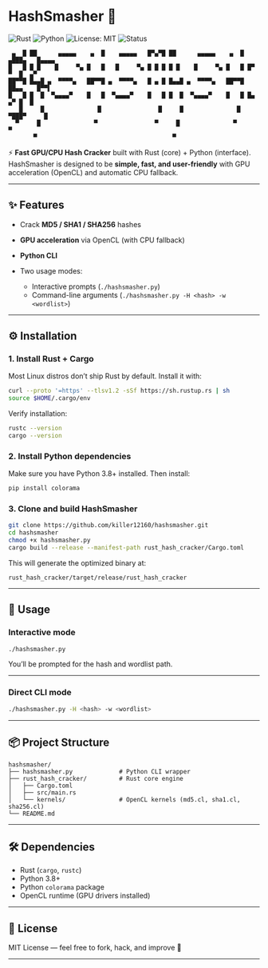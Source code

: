 # HashSmasher 🔨

![Rust](https://img.shields.io/badge/Rust-000000?style=for-the-badge\&logo=rust\&logoColor=white)
![Python](https://img.shields.io/badge/Python-3776AB?style=for-the-badge\&logo=python\&logoColor=white)
![License: MIT](https://img.shields.io/badge/License-MIT-green?style=for-the-badge)
![Status](https://img.shields.io/badge/Status-Active-success?style=for-the-badge)

```
 ▄  █ ██      ▄▄▄▄▄    ▄  █    ▄▄▄▄▄   █▀▄▀█ ██      ▄▄▄▄▄    ▄  █ ▄███▄   █▄▄▄▄ 
█   █ █ █    █     ▀▄ █   █   █     ▀▄ █ █ █ █ █    █     ▀▄ █   █ █▀   ▀  █  ▄▀ 
██▀▀█ █▄▄█ ▄  ▀▀▀▀▄   ██▀▀█ ▄  ▀▀▀▀▄   █ ▄ █ █▄▄█ ▄  ▀▀▀▀▄   ██▀▀█ ██▄▄    █▀▀▌  
█   █ █  █  ▀▄▄▄▄▀    █   █  ▀▄▄▄▄▀    █   █ █  █  ▀▄▄▄▄▀    █   █ █▄   ▄▀ █  █  
   █     █               █                █     █               █  ▀███▀     █   
  ▀     █               ▀                ▀     █               ▀            ▀    
       ▀                                      ▀                                                               
```

⚡ **Fast GPU/CPU Hash Cracker** built with Rust (core) + Python (interface).
HashSmasher is designed to be **simple, fast, and user-friendly** with GPU acceleration (OpenCL) and automatic CPU fallback.

---

## ✨ Features

* Crack **MD5 / SHA1 / SHA256** hashes
* **GPU acceleration** via OpenCL (with CPU fallback)
* **Python CLI**
* Two usage modes:

  * Interactive prompts (`./hashsmasher.py`)
  * Command-line arguments (`./hashsmasher.py -H <hash> -w <wordlist>`)

---

## ⚙️ Installation

### 1. Install Rust + Cargo

Most Linux distros don’t ship Rust by default. Install it with:

```bash
curl --proto '=https' --tlsv1.2 -sSf https://sh.rustup.rs | sh
source $HOME/.cargo/env
```

Verify installation:

```bash
rustc --version
cargo --version
```

### 2. Install Python dependencies

Make sure you have Python 3.8+ installed. Then install:

```bash
pip install colorama
```

### 3. Clone and build HashSmasher

```bash
git clone https://github.com/killer12160/hashsmasher.git
cd hashsmasher
chmod +x hashsmasher.py
cargo build --release --manifest-path rust_hash_cracker/Cargo.toml
```

This will generate the optimized binary at:

```
rust_hash_cracker/target/release/rust_hash_cracker
```

---

## 🚀 Usage

### Interactive mode

```bash
./hashsmasher.py
```

You’ll be prompted for the hash and wordlist path.

---

### Direct CLI mode

```bash
./hashsmasher.py -H <hash> -w <wordlist>
```

---

## 📦 Project Structure

```
hashsmasher/
├── hashsmasher.py             # Python CLI wrapper
├── rust_hash_cracker/         # Rust core engine
│   ├── Cargo.toml
│   ├── src/main.rs
│   └── kernels/               # OpenCL kernels (md5.cl, sha1.cl, sha256.cl)
└── README.md
```

---

## 🛠 Dependencies

* Rust (`cargo`, `rustc`)
* Python 3.8+
* Python `colorama` package
* OpenCL runtime (GPU drivers installed)

---

## 📝 License

MIT License — feel free to fork, hack, and improve 🚀

---
